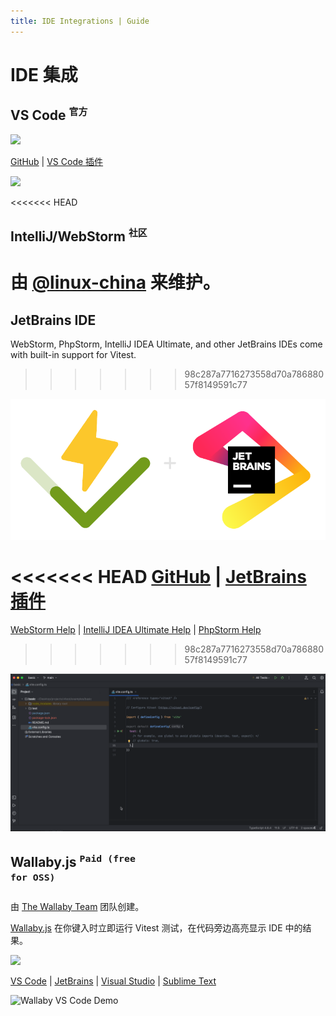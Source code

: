 ```yaml
---
title: IDE Integrations | Guide
---
```


# IDE 集成

## VS Code <sup><code>官方</code></sup>

<p text-center>
<img src="https://raw.githubusercontent.com/vitest-dev/vscode/main/img/cover.png" w-60>
</p>

[GitHub](https://github.com/vitest-dev/vscode) | [VS Code 插件](https://marketplace.visualstudio.com/items?itemName=ZixuanChen.vitest-explorer)

![](https://i.ibb.co/bJCbCf2/202203292020.gif)

<<<<<<< HEAD
## IntelliJ/WebStorm <sup><code>社区</code></sup>

由 [@linux-china](https://github.com/linux-china) 来维护。
=======
## JetBrains IDE

WebStorm, PhpStorm, IntelliJ IDEA Ultimate, and other JetBrains IDEs come with built-in support for Vitest.
>>>>>>> 98c287a7716273558d70a78688057f8149591c77

<p text-center>
<img src="https://raw.githubusercontent.com/kricact/WS-info/main/banners/vitest-jb.png" w-60>
</p>

<<<<<<< HEAD
[GitHub](https://github.com/linux-china/vitest-jetbrains-plugin) | [JetBrains 插件](https://plugins.jetbrains.com/plugin/19220-vitest-runner)
=======
[WebStorm Help](https://www.jetbrains.com/help/webstorm/vitest.html) | [IntelliJ IDEA Ultimate Help](https://www.jetbrains.com/help/idea/vitest.html) | [PhpStorm Help](https://www.jetbrains.com/help/phpstorm/vitest.html)
>>>>>>> 98c287a7716273558d70a78688057f8149591c77

![Vitest WebStorm Demo](https://raw.githubusercontent.com/kricact/WS-info/main/gifs/vitest-run-all.gif)

## Wallaby.js <sup><code>Paid (free for OSS)</code></sup>

由 [The Wallaby Team](https://wallabyjs.com) 团队创建。

[Wallaby.js](https://wallabyjs.com) 在你键入时立即运行 Vitest 测试，在代码旁边高亮显示 IDE 中的结果。

<p text-left>
<img src="https://wallabyjs.com/assets/img/vitest_cover.png" w-142 />
</p>

[VS Code](https://marketplace.visualstudio.com/items?itemName=WallabyJs.wallaby-vscode) | [JetBrains](https://plugins.jetbrains.com/plugin/15742-wallaby) |
[Visual Studio](https://marketplace.visualstudio.com/items?itemName=vs-publisher-999439.WallabyjsforVisualStudio2022) | [Sublime Text](https://packagecontrol.io/packages/Wallaby)

![Wallaby VS Code Demo](https://wallabyjs.com/assets/img/vitest_demo.gif)
